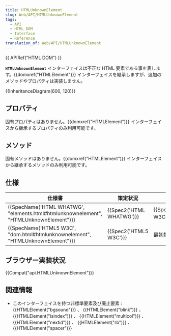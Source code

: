 ```yaml
---
title: HTMLUnknownElement
slug: Web/API/HTMLUnknownElement
tags:
  - API
  - HTML DOM
  - Interface
  - Reference
translation_of: Web/API/HTMLUnknownElement
---
```

{{ APIRef("HTML DOM") }}

**`HTMLUnknownElement`** インターフェイスは不正な HTML 要素である事を表します。{{domxref("HTMLElement")}} インターフェイスを継承しますが、追加のメソッドやプロパティは実装しません。

{{InheritanceDiagram(600, 120)}}

## プロパティ

固有プロパティはありません。{{domxref("HTMLElement")}} インターフェイスから継承するプロパティのみ利用可能です。

## メソッド

固有メソッドはありません。{{domxref("HTMLElement")}} インターフェイスから継承するメソッドのみ利用可能です。

## 仕様

| 仕様書                                                                                                           | 策定状況                         | コメント                                      |
| ---------------------------------------------------------------------------------------------------------------- | -------------------------------- | --------------------------------------------- |
| {{SpecName('HTML WHATWG', "elements.html#htmlunknownelement", "HTMLUnknownElement")}} | {{Spec2('HTML WHATWG')}} | {{SpecName("HTML5 W3C")}} より変更無し |
| {{SpecName('HTML5 W3C', "dom.html#htmlunknownelement", "HTMLUnknownElement")}}         | {{Spec2('HTML5 W3C')}}     | 最初期の定義                                  |

## ブラウザー実装状況

{{Compat("api.HTMLUnknownElement")}}

## 関連情報

- このインターフェイスを持つ非標準要素及び廃止要素 : {{HTMLElement("bgsound")}} 、 {{HTMLElement("blink")}} 、 {{HTMLElement("isindex")}} 、 {{HTMLElement("multicol")}} 、 {{HTMLElement("nextid")}} 、 {{HTMLElement("rb")}} 、 {{HTMLElement("spacer")}}
